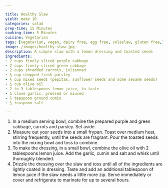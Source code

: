 ```yaml
---

title: Healthy Slaw
yield: make 10
categories: salad
prep-time: 15 Minutes
cooking-time: 5 Minutes
cuisine: Vegetarian
tags: [vegetarian, vegan, dairy free, egg free, coleslaw, gluten free,]
image: /images/healthy-slaw.jpg
description: A simple slaw with a lemon dressing and toasted seeds
ingredients:
- 2 cups finely sliced purple cabbage
- 2 cups finely sliced green cabbage
- 2 cups shredded carrots, julienned
- ¼ cup chopped fresh parsley
- ¾ cup mixed seeds (pepitas, sunflower seeds and some sesame seeds)
- ¼ cup olive oil
- 2 to 3 tablespoons lemon juice, to taste
- 1 clove garlic, pressed or minced
- ½ teaspoon ground cumin
- ½ teaspoon salt

---
```




1. In a medium serving bowl, combine the prepared purple and green cabbage, carrots and parsley. Set aside.
2. Measure out your seeds into a small frypan. Toast over medium heat, stirring frequently, until the seeds are fragrant. Pour the toasted seeds into the mixing bowl and toss to combine.
3. To make the dressing, in a small bowl, combine the olive oil with 2 tablespoons lemon juice. Add the garlic, cumin and salt and whisk until thoroughly blended.
4. Drizzle the dressing over the slaw and toss until all of the ingredients are lightly coated in dressing. Taste and add an additional tablespoon of lemon juice if the slaw needs a little more zip. Serve immediately or cover and refrigerate to marinate for up to several hours.
